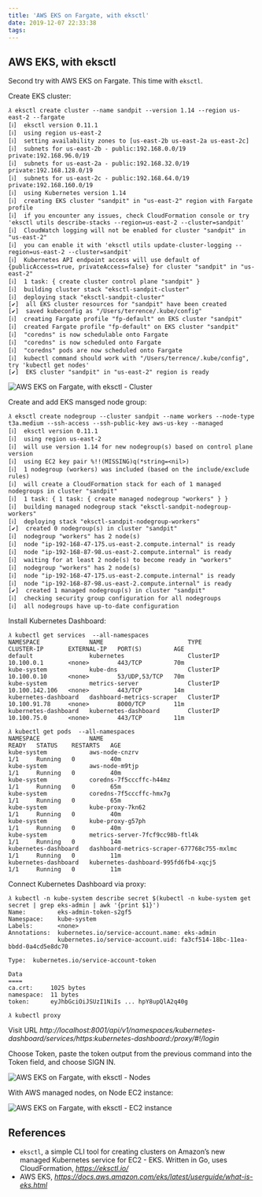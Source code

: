 ```yaml
---
title: 'AWS EKS on Fargate, with eksctl'
date: 2019-12-07 22:33:38
tags:
---
```


AWS EKS, with eksctl
--------------------

Second try with AWS EKS on Fargate. This time with `eksctl`.

Create EKS cluster:

```console
𝜆 eksctl create cluster --name sandpit --version 1.14 --region us-east-2 --fargate
[ℹ]  eksctl version 0.11.1
[ℹ]  using region us-east-2
[ℹ]  setting availability zones to [us-east-2b us-east-2a us-east-2c]
[ℹ]  subnets for us-east-2b - public:192.168.0.0/19 private:192.168.96.0/19
[ℹ]  subnets for us-east-2a - public:192.168.32.0/19 private:192.168.128.0/19
[ℹ]  subnets for us-east-2c - public:192.168.64.0/19 private:192.168.160.0/19
[ℹ]  using Kubernetes version 1.14
[ℹ]  creating EKS cluster "sandpit" in "us-east-2" region with Fargate profile
[ℹ]  if you encounter any issues, check CloudFormation console or try 'eksctl utils describe-stacks --region=us-east-2 --cluster=sandpit'
[ℹ]  CloudWatch logging will not be enabled for cluster "sandpit" in "us-east-2"
[ℹ]  you can enable it with 'eksctl utils update-cluster-logging --region=us-east-2 --cluster=sandpit'
[ℹ]  Kubernetes API endpoint access will use default of {publicAccess=true, privateAccess=false} for cluster "sandpit" in "us-east-2"
[ℹ]  1 task: { create cluster control plane "sandpit" }
[ℹ]  building cluster stack "eksctl-sandpit-cluster"
[ℹ]  deploying stack "eksctl-sandpit-cluster"
[✔]  all EKS cluster resources for "sandpit" have been created
[✔]  saved kubeconfig as "/Users/terrence/.kube/config"
[ℹ]  creating Fargate profile "fp-default" on EKS cluster "sandpit"
[ℹ]  created Fargate profile "fp-default" on EKS cluster "sandpit"
[ℹ]  "coredns" is now schedulable onto Fargate
[ℹ]  "coredns" is now scheduled onto Fargate
[ℹ]  "coredns" pods are now scheduled onto Fargate
[ℹ]  kubectl command should work with "/Users/terrence/.kube/config", try 'kubectl get nodes'
[✔]  EKS cluster "sandpit" in "us-east-2" region is ready
```

![AWS EKS on Fargate, with eksctl - Cluster](/blog/img/AWS%20EKS%20on%20Fargate,%20with%20eksctl%20-%20Cluster.png "AWS EKS on Fargate, with eksctl - Cluster")

Create and add EKS mansged node group:

```console
𝜆 eksctl create nodegroup --cluster sandpit --name workers --node-type t3a.medium --ssh-access --ssh-public-key aws-us-key --managed
[ℹ]  eksctl version 0.11.1
[ℹ]  using region us-east-2
[ℹ]  will use version 1.14 for new nodegroup(s) based on control plane version
[ℹ]  using EC2 key pair %!!(MISSING)q(*string=<nil>)
[ℹ]  1 nodegroup (workers) was included (based on the include/exclude rules)
[ℹ]  will create a CloudFormation stack for each of 1 managed nodegroups in cluster "sandpit"
[ℹ]  1 task: { 1 task: { create managed nodegroup "workers" } }
[ℹ]  building managed nodegroup stack "eksctl-sandpit-nodegroup-workers"
[ℹ]  deploying stack "eksctl-sandpit-nodegroup-workers"
[✔]  created 0 nodegroup(s) in cluster "sandpit"
[ℹ]  nodegroup "workers" has 2 node(s)
[ℹ]  node "ip-192-168-47-175.us-east-2.compute.internal" is ready
[ℹ]  node "ip-192-168-87-98.us-east-2.compute.internal" is ready
[ℹ]  waiting for at least 2 node(s) to become ready in "workers"
[ℹ]  nodegroup "workers" has 2 node(s)
[ℹ]  node "ip-192-168-47-175.us-east-2.compute.internal" is ready
[ℹ]  node "ip-192-168-87-98.us-east-2.compute.internal" is ready
[✔]  created 1 managed nodegroup(s) in cluster "sandpit"
[ℹ]  checking security group configuration for all nodegroups
[ℹ]  all nodegroups have up-to-date configuration
```

Install Kubernetes Dashboard:

```console
𝜆 kubectl get services  --all-namespaces
NAMESPACE              NAME                        TYPE        CLUSTER-IP       EXTERNAL-IP   PORT(S)         AGE
default                kubernetes                  ClusterIP   10.100.0.1       <none>        443/TCP         70m
kube-system            kube-dns                    ClusterIP   10.100.0.10      <none>        53/UDP,53/TCP   70m
kube-system            metrics-server              ClusterIP   10.100.142.106   <none>        443/TCP         14m
kubernetes-dashboard   dashboard-metrics-scraper   ClusterIP   10.100.91.78     <none>        8000/TCP        11m
kubernetes-dashboard   kubernetes-dashboard        ClusterIP   10.100.75.0      <none>        443/TCP         11m

𝜆 kubectl get pods  --all-namespaces
NAMESPACE              NAME                                         READY   STATUS    RESTARTS   AGE
kube-system            aws-node-cnzrv                               1/1     Running   0          40m
kube-system            aws-node-m9tjp                               1/1     Running   0          40m
kube-system            coredns-7f5cccffc-h44mz                      1/1     Running   0          65m
kube-system            coredns-7f5cccffc-hmx7g                      1/1     Running   0          65m
kube-system            kube-proxy-7kn62                             1/1     Running   0          40m
kube-system            kube-proxy-g57ph                             1/1     Running   0          40m
kube-system            metrics-server-7fcf9cc98b-ftl4k              1/1     Running   0          14m
kubernetes-dashboard   dashboard-metrics-scraper-677768c755-mxlmc   1/1     Running   0          11m
kubernetes-dashboard   kubernetes-dashboard-995fd6fb4-xqcj5         1/1     Running   0          11m
```

Connect Kubernetes Dashboard via proxy:

```console
𝜆 kubectl -n kube-system describe secret $(kubectl -n kube-system get secret | grep eks-admin | awk '{print $1}')
Name:         eks-admin-token-s2gf5
Namespace:    kube-system
Labels:       <none>
Annotations:  kubernetes.io/service-account.name: eks-admin
              kubernetes.io/service-account.uid: fa3cf514-18bc-11ea-bbdd-0a4cd5e8dc70

Type:  kubernetes.io/service-account-token

Data
====
ca.crt:     1025 bytes
namespace:  11 bytes
token:      eyJhbGciOiJSUzI1NiIs ... hpY8upQlA2q40g

𝜆 kubectl proxy
```

Visit URL _http://localhost:8001/api/v1/namespaces/kubernetes-dashboard/services/https:kubernetes-dashboard:/proxy/#!/login_

Choose Token, paste the token output from the previous command into the Token field, and choose SIGN IN.

![AWS EKS on Fargate, with eksctl - Nodes](/blog/img/AWS%20EKS%20on%20Fargate,%20with%20eksctl%20-%20Nodes.png "AWS EKS on Fargate, with eksctl - Nodes")

With AWS managed nodes, on Node EC2 instance:

![AWS EKS on Fargate, with eksctl - EC2 instance](/blog/img/AWS%20EKS%20on%20Fargate,%20with%20eksctl%20-%20EC2%20instance.png "AWS EKS on Fargate, with eksctl - EC2 instance")

References
----------

- `eksctl`, a simple CLI tool for creating clusters on Amazon’s new managed Kubernetes service for EC2 - EKS. Written in Go, uses CloudFormation, _https://eksctl.io/_
- AWS EKS, _https://docs.aws.amazon.com/eks/latest/userguide/what-is-eks.html_